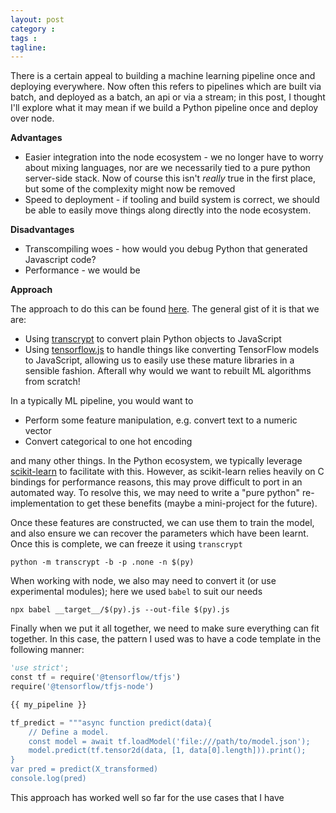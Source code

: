 ```yaml
---
layout: post
category : 
tags : 
tagline: 
---
```


There is a certain appeal to building a machine learning pipeline once and deploying everywhere. Now often this refers to pipelines which are built via batch, and deployed as a batch, an api or via a stream; in this post, I thought I'll explore what it may mean if we build a Python pipeline once and deploy over node.

**Advantages**

*  Easier integration into the node ecosystem - we no longer have to worry about mixing languages, nor are we necessarily tied to a pure python server-side stack. Now of course this isn't _really_ true in the first place, but some of the complexity might now be removed
*  Speed to deployment - if tooling and build system is correct, we should be able to easily move things along directly into the node ecosystem.


**Disadvantages**

*  Transcompiling woes - how would you debug Python that generated Javascript code?
*  Performance - we would be 

**Approach**

The approach to do this can be found [here](https://github.com/charliec443/tfjs-python-pipelines). The general gist of it is that we are:

*  Using [transcrypt](http://transcrypt.org/) to convert plain Python objects to JavaScript
*  Using [tensorflow.js](https://js.tensorflow.org/) to handle things like converting TensorFlow models to JavaScript, allowing us to easily use these mature libraries in a sensible fashion. Afterall why would we want to rebuilt ML algorithms from scratch!

In a typically ML pipeline, you would want to

*  Perform some feature manipulation, e.g. convert text to a numeric vector
*  Convert categorical to one hot encoding

and many other things. In the Python ecosystem, we typically leverage [scikit-learn](http://scikit-learn.org/) to facilitate with this. However, as scikit-learn relies heavily on C bindings for performance reasons, this may prove difficult to port in an automated way. To resolve this, we may need to write a "pure python" re-implementation to get these benefits (maybe a mini-project for the future). 

Once these features are constructed, we can use them to train the model, and also ensure we can recover the parameters which have been learnt. Once this is complete, we can freeze it using `transcrypt`

```
python -m transcrypt -b -p .none -n $(py)
```

When working with node, we also may need to convert it (or use experimental modules); here we used `babel` to suit our needs

```
npx babel __target__/$(py).js --out-file $(py).js
```

Finally when we put it all together, we need to make sure everything can fit together. In this case, the pattern I used was to have a code template in the following manner:


```py
'use strict';
const tf = require('@tensorflow/tfjs')
require('@tensorflow/tfjs-node')

{{ my_pipeline }}

tf_predict = """async function predict(data){
    // Define a model.
    const model = await tf.loadModel('file:///path/to/model.json');
    model.predict(tf.tensor2d(data, [1, data[0].length])).print();
}
var pred = predict(X_transformed)
console.log(pred)
```

This approach has worked well so far for the use cases that I have



